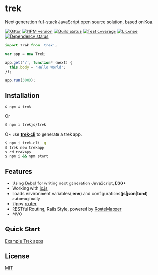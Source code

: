 # trek

Next generation full-stack JavaScript open source solution, based on [Koa][].

  [![Gitter][gitter-img]][gitter-url]
  [![NPM version][npm-img]][npm-url]
  [![Build status][travis-img]][travis-url]
  [![Test coverage][coveralls-img]][coveralls-url]
  [![License][license-img]][license-url]
  [![Dependency status][david-img]][david-url]

```js
import Trek from 'trek';

var app = new Trek;

app.get('/', function* (next) {
  this.body = 'Hello World';
});

app.run(3000);
```

## Installation

```bash
$ npm i trek
```

Or

```bash
$ npm i trekjs/trek
```


O~ use **[trek-cli][]** to generate a trek app.

```bash
$ npm i trek-cli -g
$ trek new trekapp
$ cd trekapp
$ npm i && npm start
```

## Features

  * Using [Babel][] for writing next generation JavaScript, **ES6+**
  * Working with [io.js][]
  * Loads environment variables(**.env**) and configurations(**js**|**json**|**toml**) automagically
  * Zippy [router][]
  * RESTful Routing, Rails Style, powered by [RouteMapper][]
  * MVC

## Quick Start

[Example Trek apps][]

## License

  [MIT](LICENSE)

[trek]: http://trekjs.com/
[trek-cli]: https://github.com/trekjs/trek-cli
[Koa]: http://koajs.com/
[Babel]: https://babeljs.io/
[io.js]: https://iojs.org/
[router]: https://github.com/trekjs/router
[Routemapper]: https://github.com/trekjs/route-mapper
[Example Trek apps]: https://github.com/trekjs/examples

[gitter-img]: https://badges.gitter.im/Join%20Chat.svg
[gitter-url]:https://gitter.im/trekjs/trek?utm_source=badge&utm_medium=badge&utm_campaign=pr-badge&utm_content=badge
[npm-img]: https://img.shields.io/npm/v/trek.svg?style=flat-square
[npm-url]: https://npmjs.org/package/trek
[travis-img]: https://img.shields.io/travis/trekjs/trek.svg?style=flat-square
[travis-url]: https://travis-ci.org/trekjs/trek
[coveralls-img]: https://img.shields.io/coveralls/trekjs/trek.svg?style=flat-square
[coveralls-url]: https://coveralls.io/r/trekjs/trek?branch=master
[license-img]: https://img.shields.io/badge/license-MIT-green.svg?style=flat-square
[license-url]: LICENSE
[david-img]: https://img.shields.io/david/trekjs/trek.svg?style=flat-square
[david-url]: https://david-dm.org/trekjs/trek
